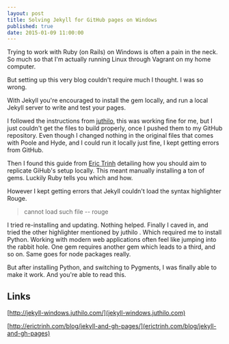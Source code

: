 ```yaml
---
layout: post
title: Solving Jekyll for GitHub pages on Windows
published: true
date: 2015-01-09 11:00:00
---
```


Trying to work with Ruby (on Rails) on Windows is often a pain in the neck. So much so that I'm actually running Linux through Vagrant on my home computer.

But setting up this very blog couldn't require much I thought. I was so wrong.

With Jekyll you're encouraged to install the gem locally, and run a local Jekyll server to write and test your pages.

I followed the instructions from [juthilo](http://jekyll-windows.juthilo.com/), this was working fine for me, but I just couldn't get the files to build properly, once I pushed them to my GitHub repository. Even though I changed nothing in the original files that comes with Poole and Hyde, and I could run it locally just fine, I kept getting errors from GitHub.

Then I found this guide from [Eric Trinh](http://erictrinh.com/blog/jekyll-and-gh-pages/) detailing how you should aim to replicate GiHub's setup locally. This meant manually installing a ton of gems. Luckily Ruby tells you which and how.

However I kept getting errors that Jekyll couldn't load the syntax highlighter Rouge. 
> cannot load such file -- rouge 

I tried  re-installing and updating. Nothing helped.
Finally I caved in, and tried the other highlighter mentioned by juthilo  . Which required me to install Python. Working with modern web applications often feel like jumping into the rabbit hole. One gem requires another gem which leads to a third, and so on. Same goes for node packages really.

But after installing Python, and switching to Pygments, I was finally able to make it work. And you're able to read this.


## Links
[http://jekyll-windows.juthilo.com/](jekyll-windows.juthilo.com)

[http://erictrinh.com/blog/jekyll-and-gh-pages/](erictrinh.com/blog/jekyll-and-gh-pages)